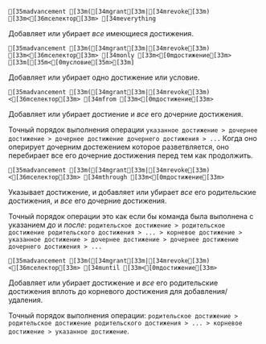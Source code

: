 ```ansi
[35madvancement [33m([34mgrant[33m|[34mrevoke[33m) [33m<[36mселектор[33m> [34meverything
```
Добавляет или убирает _все_ имеющиеся достижения.
```ansi
[35madvancement [33m([34mgrant[33m|[34mrevoke[33m) [33m<[36mселектор[33m> [34monly [33m<[0mдостижение[33m> [33m[[35m<[0mусловие[35m>[33m]
```
Добавляет или убирает одно достижение или условие.
```ansi
[35madvancement [33m([34mgrant[33m|[34mrevoke[33m) <[36mселектор[33m> [34mfrom [33m<[0mдостижение[33m>
```
Добавляет или убирает достиение и _все_ его дочерние достижения.

Точный порядок выполнения операции `указанное достижение > дочернее достижение > дочернее достижение дочернего достижения > ...` Когда оно оперирует дочерним достежением которое разветвляется, оно перебирает все его дочерние достижения перед тем как продолжить.
```ansi
[35madvancement [33m([34mgrant[33m|[34mrevoke[33m) <[36mселектор[33m> [34mthrough [33m<[0mдостижение[33m>
```
Указывает достижение, и добавляет или убирает _все_ его родительские достижения, и _все_ его дочерние достижения.

Точный порядок операции это как если бы команда была выполнена с указанием _до_ и _после_: `родительское достижение > родительское достижение родительского достижения > ... > корневое достижение > указанное достижение > дочернее достижение > дочернее достижение дочернего достижения > ...`
```ansi
[35madvancement [33m([34mgrant[33m|[34mrevoke[33m) <[36mселектор[33m> [34muntil [33m<[0mдостижение[33m>
```
Добавляет или убирает достижение и _все_ его родительские достижения вплоть до корневого достижения для добавления/удаления.

Точный порядок выполнения операции: `родительское достижение > родительское достижение родительского достижения > ... > корневое достижение > указанное достижение`.
